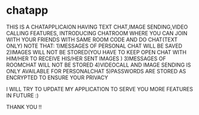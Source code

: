 # chatapp
THIS IS A CHATAPPLICAION HAVING TEXT CHAT,IMAGE SENDING,VIDEO CALLING FEATURES,
INTRODUCING CHATROOM WHERE YOU CAN JOIN WITH YOUR FRIENDS WITH SAME ROOM CODE AND DO CHAT(TEXT ONLY)
NOTE THAT:
1)MESSAGES OF PERSONAL CHAT WILL BE SAVED
2)IMAGES WILL NOT BE STORED(YOU HAVE TO KEEP OPEN CHAT WITH HIM/HER TO RECEIVE HIS/HER SENT IMAGES )
3)MESSAGES OF ROOMCHAT WILL NOT BE STORED
4)VIDEOCALL AND IMAGE SENDING IS ONLY AVAILABLE FOR PERSONALCHAT
5)PASSWORDS ARE STORED AS  ENCRYPTED TO ENSURE YOUR PRIVACY

I WILL TRY TO UPDATE MY APPLICATION TO SERVE YOU MORE FEATURES IN FUTURE :)


THANK YOU !!
